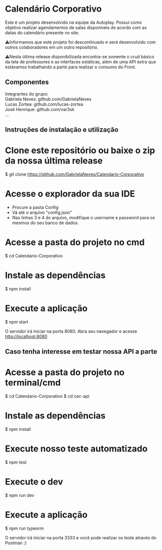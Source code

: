 # Calendário Corporativo
Este é um projeto desenvolvido na equipe da Autoplay.
Possui como objetivo realizar agendamentos de salas disponíveis de acordo com as datas do calendário presente no site.

⚠️Informamos que este projeto foi descontinuado e será desenvolvido com outros colaboradores em um outro repositório.

⚠️Nesta última release disponibilizada encontra-se somente o crud básico da tela de professores e as interfaces estáticas, além de uma API extra que estávamos trabalhando a parte para realizar o consumo do Front.

## Componentes <br>
Integrantes do grupo:<br>
Gabriela Neves: github.com/GabrielaNeves <br>
Lucas Zortea: github.com/lucas-zortea <br>
José Henrique: github.com/var3sk <br>
...

## Instruções de instalação e utilização<br>

# Clone este repositório ou baixe o zip da nossa última release
$ git clone <https://github.com/GabrielaNeves/Calendario-Corporativo> 

# Acesse o explorador da sua IDE
- Procure a pasta Config
- Vá até o arquivo "config.json"
- Nas linhas 3 e 4 do arquivo, modifique o username e password para os mesmos do seu banco de dados.

# Acesse a pasta do projeto no cmd
$ cd Calendario-Corporativo

# Instale as dependências
$ npm install

# Execute a aplicação 
$ npm start

O servidor irá iniciar na porta 8080. Abra seu navegador e acesse <http://localhost:8080>


## Caso tenha interesse em testar nossa API a parte <br>

# Acesse a pasta do projeto no terminal/cmd
$ cd Calendario-Corporativo
$ cd cec-api

# Instale as dependências
$ npm install 

# Execute nosso teste automatizado
$ npm test

# Execute o dev
$ npm run dev

# Execute a aplicação
$ npm run typeorm


O servidor irá iniciar na porta 3333 e você pode realizar os teste através do Postman :)
